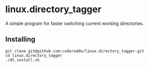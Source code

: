 # linux.directory_tagger
A simple program for faster switching current working directories.

## Installing
    
    git clone git@github.com:coderodde/linux.directory_tagger.git
    cd linux.directory_tagger
    ./dt.install.sh
